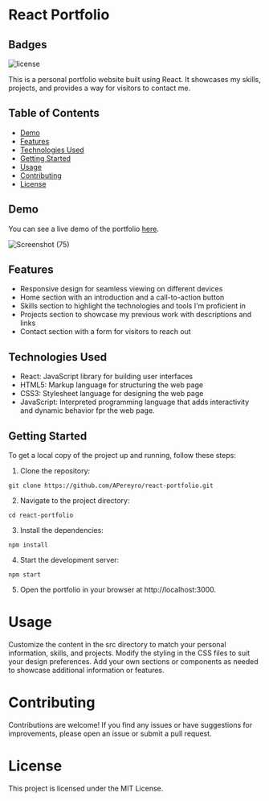 # React Portfolio

## Badges

![license](https://img.shields.io/badge/license-MIT-green)


This is a personal portfolio website built using React. It showcases my skills, projects, and provides a way for visitors to contact me.

## Table of Contents

- [Demo](#demo)
- [Features](#features)
- [Technologies Used](#technologies-used)
- [Getting Started](#getting-started)
- [Usage](#usage)
- [Contributing](#contributing)
- [License](#license)

## Demo

You can see a live demo of the portfolio [here](https://apereyro.github.io/react-portfolio/).

![Screenshot (75)](https://github.com/APereyro/react-portfolio/assets/124737955/cd301043-6508-4d59-993f-4954ce3de638)

## Features

- Responsive design for seamless viewing on different devices
- Home section with an introduction and a call-to-action button
- Skills section to highlight the technologies and tools I'm proficient in
- Projects section to showcase my previous work with descriptions and links
- Contact section with a form for visitors to reach out

## Technologies Used

- React: JavaScript library for building user interfaces
- HTML5: Markup language for structuring the web page
- CSS3: Stylesheet language for designing the web page
- JavaScript: Interpreted programming language that adds interactivity and dynamic behavior fpr the web page.

## Getting Started

To get a local copy of the project up and running, follow these steps:

1. Clone the repository:

```shell
git clone https://github.com/APereyro/react-portfolio.git
```

2. Navigate to the project directory:
```shell
cd react-portfolio

```
3. Install the dependencies:
```shell
npm install
```
4. Start the development server:
```shell
npm start
```
5. Open the portfolio in your browser at http://localhost:3000.

# Usage
Customize the content in the src directory to match your personal information, skills, and projects.
Modify the styling in the CSS files to suit your design preferences.
Add your own sections or components as needed to showcase additional information or features.

# Contributing
Contributions are welcome! If you find any issues or have suggestions for improvements, please open an issue or submit a pull request.

# License
This project is licensed under the MIT License.
